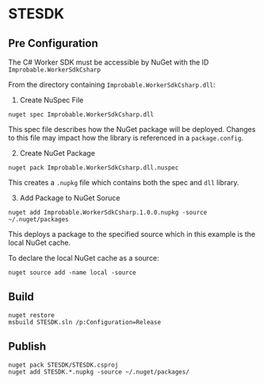 # STESDK

## Pre Configuration
The C# Worker SDK must be accessible by NuGet with the ID `Improbable.WorkerSdkCsharp`

From the directory containing `Improbable.WorkerSdkCsharp.dll`:

1. Create NuSpec File
```
nuget spec Improbable.WorkerSdkCsharp.dll
```

This spec file describes how the NuGet package will be deployed. Changes to this file may impact how the library is referenced in a `package.config`. 

2. Create NuGet Package
```
nuget pack Improbable.WorkerSdkCsharp.dll.nuspec
```

This creates a `.nupkg` file which contains both the spec and `dll` library.

3. Add Package to NuGet Soruce
```
nuget add Improbable.WorkerSdkCsharp.1.0.0.nupkg -source ~/.nuget/packages
```

This deploys a package to the specified source which in this example is the local NuGet cache.

To declare the local NuGet cache as a source:
```
nuget source add -name local -source
```

## Build
```
nuget restore
msbuild STESDK.sln /p:Configuration=Release
```

## Publish
```
nuget pack STESDK/STESDK.csproj
nuget add STESDK.*.nupkg -source ~/.nuget/packages/
```